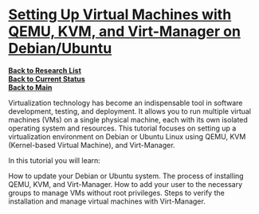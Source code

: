 # **[Setting Up Virtual Machines with QEMU, KVM, and Virt-Manager on Debian/Ubuntu](https://linuxconfig.org/setting-up-virtual-machines-with-qemu-kvm-and-virt-manager-on-debian-ubuntu)**

**[Back to Research List](../../../../../research/research_list.md)**\
**[Back to Current Status](../../../../../development/status/weekly/current_status.md)**\
**[Back to Main](../../../../../README.md)**

Virtualization technology has become an indispensable tool in software development, testing, and deployment. It allows you to run multiple virtual machines (VMs) on a single physical machine, each with its own isolated operating system and resources. This tutorial focuses on setting up a virtualization environment on Debian or Ubuntu Linux using QEMU, KVM (Kernel-based Virtual Machine), and Virt-Manager.

In this tutorial you will learn:

How to update your Debian or Ubuntu system.
The process of installing QEMU, KVM, and Virt-Manager.
How to add your user to the necessary groups to manage VMs without root privileges.
Steps to verify the installation and manage virtual machines with Virt-Manager.
